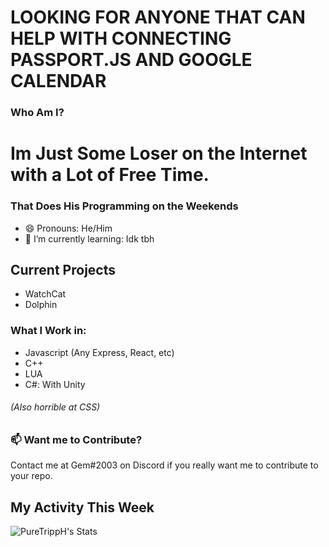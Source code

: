 # LOOKING FOR ANYONE THAT CAN HELP WITH CONNECTING PASSPORT.JS AND GOOGLE CALENDAR
### Who Am I?
# Im Just Some Loser on the Internet with a Lot of Free Time.
### That Does His Programming on the Weekends
- 😄 Pronouns: He/Him
- 🌱 I’m currently learning: Idk tbh

## Current Projects
- WatchCat
- Dolphin

### What I Work in:
- Javascript (Any Express, React, etc)
- C++ 
- LUA
- C#: With Unity
###### (Also horrible at CSS)

### 📫 Want me to Contribute?
Contact me at Gem#2003 on Discord if you really want me to contribute to your repo.

## My Activity This Week

![PureTrippH's Stats](https://github-readme-stats.vercel.app/api/wakatime?username=@Gem)

<!--
**PureTrippH/PureTrippH** is a ✨ _special_ ✨ repository because its `README.md` (this file) appears on your GitHub profile.

Here are some ideas to get you started:



- 👯 I’m looking to collaborate on ...
- 🤔 I’m looking for help with ...
- 💬 Ask me about ...
- 📫 How to reach me: ...
 ...
- ⚡ Fun fact: ...
-->
